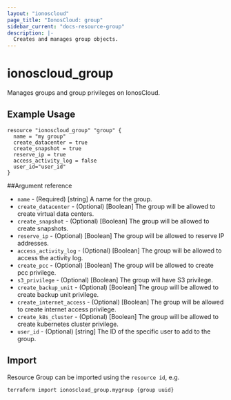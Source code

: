 ```yaml
---
layout: "ionoscloud"
page_title: "IonosCloud: group"
sidebar_current: "docs-resource-group"
description: |-
  Creates and manages group objects.
---
```


# ionoscloud\_group

Manages groups and group privileges on IonosCloud.

## Example Usage

```hcl
resource "ionoscloud_group" "group" {
  name = "my group"
  create_datacenter = true
  create_snapshot = true
  reserve_ip = true
  access_activity_log = false
  user_id="user_id"
}
```

##Argument reference

* `name` - (Required) [string] A name for the group.
* `create_datacenter` - (Optional) [Boolean] The group will be allowed to create virtual data centers.
* `create_snapshot` - (Optional) [Boolean] The group will be allowed to create snapshots.
* `reserve_ip` - (Optional) [Boolean] The group will be allowed to reserve IP addresses.
* `access_activity_log` - (Optional) [Boolean] The group will be allowed to access the activity log.
* `create_pcc` - (Optional) [Boolean] The group will be allowed to create pcc privilege.
* `s3_privilege` - (Optional) [Boolean] The group will have S3 privilege.
* `create_backup_unit` - (Optional) [Boolean] The group will be allowed to create backup unit privilege.
* `create_internet_access` - (Optional) [Boolean] The group will be allowed to create internet access privilege.
* `create_k8s_cluster` - (Optional) [Boolean]  The group will be allowed to create kubernetes cluster privilege.
* `user_id` - (Optional) [string] The ID of the specific user to add to the group.

## Import

Resource Group can be imported using the `resource id`, e.g.

```shell
terraform import ionoscloud_group.mygroup {group uuid}
```